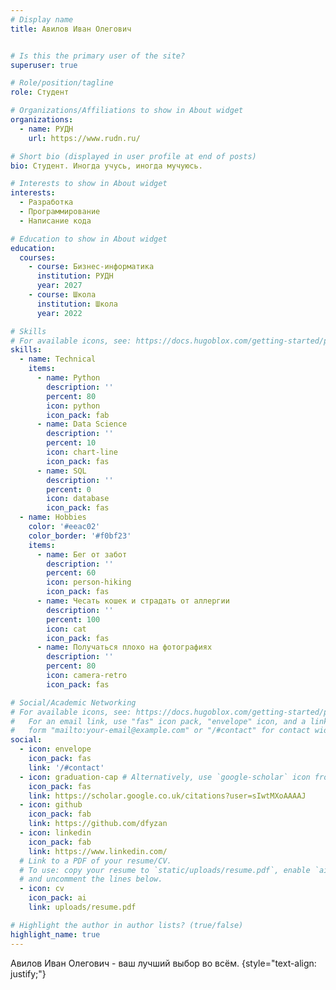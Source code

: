```yaml
---
# Display name
title: Авилов Иван Олегович


# Is this the primary user of the site?
superuser: true

# Role/position/tagline
role: Студент

# Organizations/Affiliations to show in About widget
organizations:
  - name: РУДН 
    url: https://www.rudn.ru/

# Short bio (displayed in user profile at end of posts)
bio: Студент. Иногда учусь, иногда мучуюсь.

# Interests to show in About widget
interests:
  - Разработка
  - Программирование
  - Написание кода

# Education to show in About widget
education:
  courses:
    - course: Бизнес-информатика
      institution: РУДН
      year: 2027
    - course: Школа
      institution: Школа
      year: 2022

# Skills
# For available icons, see: https://docs.hugoblox.com/getting-started/page-builder/#icons
skills:
  - name: Technical
    items:
      - name: Python
        description: ''
        percent: 80
        icon: python
        icon_pack: fab
      - name: Data Science
        description: ''
        percent: 10
        icon: chart-line
        icon_pack: fas
      - name: SQL
        description: ''
        percent: 0
        icon: database
        icon_pack: fas
  - name: Hobbies
    color: '#eeac02'
    color_border: '#f0bf23'
    items:
      - name: Бег от забот
        description: ''
        percent: 60
        icon: person-hiking
        icon_pack: fas
      - name: Чесать кошек и страдать от аллергии
        description: ''
        percent: 100
        icon: cat
        icon_pack: fas
      - name: Получаться плохо на фотографиях
        description: ''
        percent: 80
        icon: camera-retro
        icon_pack: fas

# Social/Academic Networking
# For available icons, see: https://docs.hugoblox.com/getting-started/page-builder/#icons
#   For an email link, use "fas" icon pack, "envelope" icon, and a link in the
#   form "mailto:your-email@example.com" or "/#contact" for contact widget.
social:
  - icon: envelope
    icon_pack: fas
    link: '/#contact'
  - icon: graduation-cap # Alternatively, use `google-scholar` icon from `ai` icon pack
    icon_pack: fas
    link: https://scholar.google.co.uk/citations?user=sIwtMXoAAAAJ
  - icon: github
    icon_pack: fab
    link: https://github.com/dfyzan
  - icon: linkedin
    icon_pack: fab
    link: https://www.linkedin.com/
  # Link to a PDF of your resume/CV.
  # To use: copy your resume to `static/uploads/resume.pdf`, enable `ai` icons in `params.yaml`,
  # and uncomment the lines below.
  - icon: cv
    icon_pack: ai
    link: uploads/resume.pdf

# Highlight the author in author lists? (true/false)
highlight_name: true
---
```


Авилов Иван Олегович - ваш лучший выбор во всём.
{style="text-align: justify;"}
